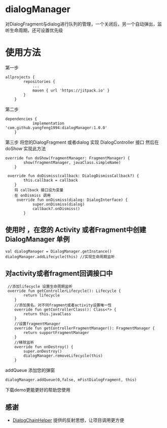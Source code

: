 # dialogManager
对DialogFragment与dialog进行队列的管理，一个关闭后，另一个自动弹出，监听生命周期，还可设置优先级

# 使用方法
第一步
```
allprojects {
		repositories {
			...
			maven { url 'https://jitpack.io' }
		}
	}
```
第二步

```
dependencies {
	        implementation 'com.github.yangfeng1994:dialogManager:1.0.0'
	}
```
第三步
将您的DialogFragment 或者dialog 实现 DialogController 接口
然后在 doShow 实现此方法
```
override fun doShow(fragmentManager: FragmentManager) {
        show(fragmentManager, javaClass.simpleName)
    }

```

```
 override fun doDismiss(callback: DialogDismissCallback?) {
        this.callback = callback
    }
    将 callback 接口设为变量
    在 onDismiss 调用
     override fun onDismiss(dialog: DialogInterface) {
            super.onDismiss(dialog)
            callback?.onDismiss()
        }

```

## 使用时 ，在您的 Activity 或者Fragment中创建 DialogManager 单例

```
val dialogManager = DialogManager.getInstance()
dialogManager.addLifecycle(this) //实现生命周期监听
```

## 对activity或者fragment回调接口中
```
 //添加lifecycle 设置生命周期监听
 override fun getControllerLifecycle(): Lifecycle {
        return lifecycle
    }
    //添加类名，对不同fragment或者activity设置唯一性
    override fun getControllerClass(): Class<*> {
        return this.javaClass
    }
    //设置fragmentManager
    override fun getControllerFragmentManager(): FragmentManager {
        return supportFragmentManager
    }
    //移除监听
    override fun onDestroy() {
        super.onDestroy()
        dialogManager.removeLifecycle(this)
    }

```


addQueue 添加您的弹窗
```
dialogManager.addQueue(0,false, mFistDialogFragment, this)
```

下载demo更能更好的帮助您使用

## 感谢
- [DialogChainHelper](https://github.com/NByida/DialogChainHelper )
提供的反射思想，让项目调用更方便


